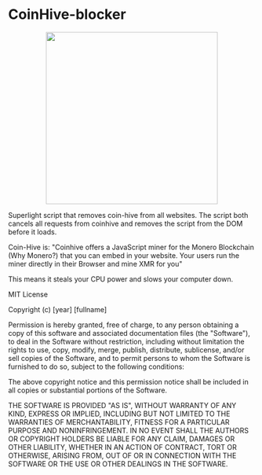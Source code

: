 # CoinHive-blocker
<p align="center">
  <img src="https://github.com/andreas0607/CoinHive-blocker/blob/master/ad.png" width="350"/>
</p>
Superlight script that removes coin-hive from all websites. The script both cancels all requests from coinhive and removes the script from the DOM before it loads.


Coin-Hive is:
"Coinhive offers a JavaScript miner for the Monero Blockchain (Why Monero?) that you can embed in your website. Your users run the miner directly in their Browser and mine XMR for you"

This means it steals your CPU power and slows your computer down.


MIT License

Copyright (c) [year] [fullname]

Permission is hereby granted, free of charge, to any person obtaining a copy
of this software and associated documentation files (the "Software"), to deal
in the Software without restriction, including without limitation the rights
to use, copy, modify, merge, publish, distribute, sublicense, and/or sell
copies of the Software, and to permit persons to whom the Software is
furnished to do so, subject to the following conditions:

The above copyright notice and this permission notice shall be included in all
copies or substantial portions of the Software.

THE SOFTWARE IS PROVIDED "AS IS", WITHOUT WARRANTY OF ANY KIND, EXPRESS OR
IMPLIED, INCLUDING BUT NOT LIMITED TO THE WARRANTIES OF MERCHANTABILITY,
FITNESS FOR A PARTICULAR PURPOSE AND NONINFRINGEMENT. IN NO EVENT SHALL THE
AUTHORS OR COPYRIGHT HOLDERS BE LIABLE FOR ANY CLAIM, DAMAGES OR OTHER
LIABILITY, WHETHER IN AN ACTION OF CONTRACT, TORT OR OTHERWISE, ARISING FROM,
OUT OF OR IN CONNECTION WITH THE SOFTWARE OR THE USE OR OTHER DEALINGS IN THE
SOFTWARE.

